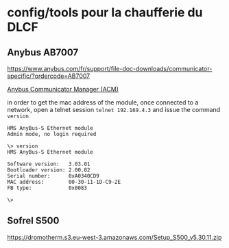 # config/tools pour la chaufferie du DLCF

## Anybus AB7007
https://www.anybus.com/fr/support/file-doc-downloads/communicator-specific/?ordercode=AB7007

[Anybus Communicator Manager (ACM)](hms-scm-1204-169.zip)

in order to get the mac address of the module, once connected to a network, open a telnet session `telnet 192.169.4.3` and issue the command `version`

```
HMS AnyBus-S Ethernet module
Admin mode, no login required

\> version
HMS AnyBus-S Ethernet module

Software version:   3.03.01
Bootloader version: 2.00.02
Serial number:      0xA0340CD9
MAC address:        00-30-11-1D-C9-2E
FB type:            0x0083

\>

```

## Sofrel S500

https://dromotherm.s3.eu-west-3.amazonaws.com/Setup_S500_v5.30.11.zip


